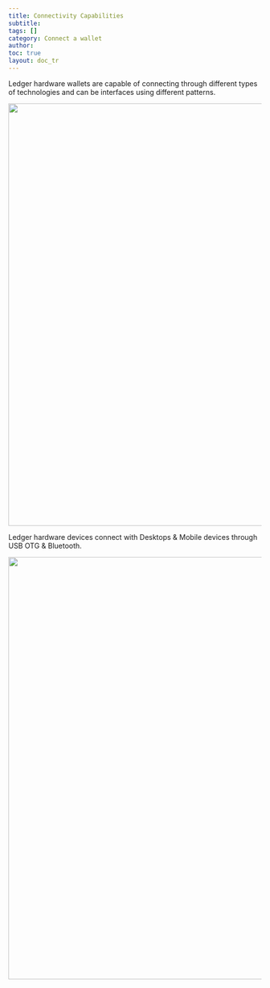 ```yaml
---
title: Connectivity Capabilities
subtitle:
tags: []
category: Connect a wallet
author:
toc: true
layout: doc_tr
---
```

Ledger hardware wallets are capable of connecting through different types of technologies and can be interfaces using different patterns.

<!-- ------------- Image ------------- -->
<div style="text-align:center">
<img width="840" src="../images/connectivity1.png" ></div>
<!-- --------------------------------- -->


Ledger hardware devices connect with Desktops & Mobile devices through USB OTG & Bluetooth.


<!-- ------------- Image ------------- -->
<div style="text-align:center">
<img width="840" src="../images/connectivity2.png" ></div>
<!-- --------------------------------- -->
